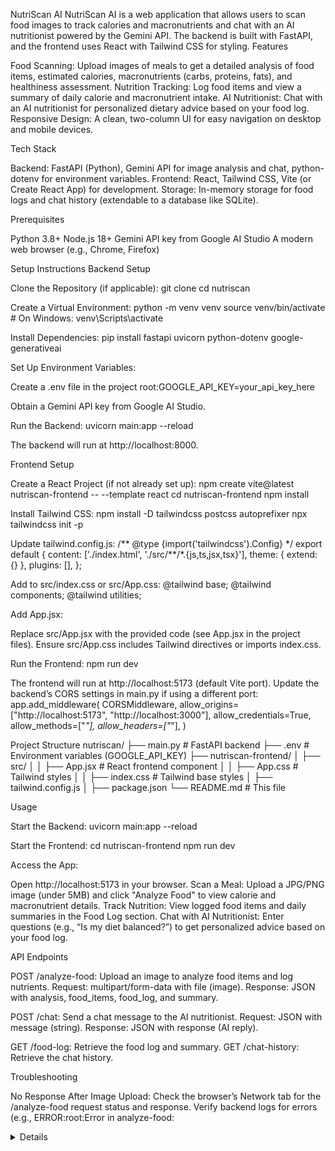 NutriScan AI
NutriScan AI is a web application that allows users to scan food images to track calories and macronutrients and chat with an AI nutritionist powered by the Gemini API. The backend is built with FastAPI, and the frontend uses React with Tailwind CSS for styling.
Features

Food Scanning: Upload images of meals to get a detailed analysis of food items, estimated calories, macronutrients (carbs, proteins, fats), and healthiness assessment.
Nutrition Tracking: Log food items and view a summary of daily calorie and macronutrient intake.
AI Nutritionist: Chat with an AI nutritionist for personalized dietary advice based on your food log.
Responsive Design: A clean, two-column UI for easy navigation on desktop and mobile devices.

Tech Stack

Backend: FastAPI (Python), Gemini API for image analysis and chat, python-dotenv for environment variables.
Frontend: React, Tailwind CSS, Vite (or Create React App) for development.
Storage: In-memory storage for food logs and chat history (extendable to a database like SQLite).

Prerequisites

Python 3.8+
Node.js 18+
Gemini API key from Google AI Studio
A modern web browser (e.g., Chrome, Firefox)

Setup Instructions
Backend Setup

Clone the Repository (if applicable):
git clone <repository-url>
cd nutriscan

Create a Virtual Environment:
python -m venv venv
source venv/bin/activate # On Windows: venv\Scripts\activate

Install Dependencies:
pip install fastapi uvicorn python-dotenv google-generativeai

Set Up Environment Variables:

Create a .env file in the project root:GOOGLE_API_KEY=your_api_key_here

Obtain a Gemini API key from Google AI Studio.

Run the Backend:
uvicorn main:app --reload

The backend will run at http://localhost:8000.

Frontend Setup

Create a React Project (if not already set up):
npm create vite@latest nutriscan-frontend -- --template react
cd nutriscan-frontend
npm install

Install Tailwind CSS:
npm install -D tailwindcss postcss autoprefixer
npx tailwindcss init -p

Update tailwind.config.js:
/** @type {import('tailwindcss').Config} \*/
export default {
content: ['./index.html', './src/**/\*.{js,ts,jsx,tsx}'],
theme: { extend: {} },
plugins: [],
};

Add to src/index.css or src/App.css:
@tailwind base;
@tailwind components;
@tailwind utilities;

Add App.jsx:

Replace src/App.jsx with the provided code (see App.jsx in the project files).
Ensure src/App.css includes Tailwind directives or imports index.css.

Run the Frontend:
npm run dev

The frontend will run at http://localhost:5173 (default Vite port). Update the backend’s CORS settings in main.py if using a different port:
app.add_middleware(
CORSMiddleware,
allow_origins=["http://localhost:5173", "http://localhost:3000"],
allow_credentials=True,
allow_methods=["*"],
allow_headers=["*"],
)

Project Structure
nutriscan/
├── main.py # FastAPI backend
├── .env # Environment variables (GOOGLE_API_KEY)
├── nutriscan-frontend/
│ ├── src/
│ │ ├── App.jsx # React frontend component
│ │ ├── App.css # Tailwind styles
│ │ ├── index.css # Tailwind base styles
│ ├── tailwind.config.js
│ ├── package.json
└── README.md # This file

Usage

Start the Backend:
uvicorn main:app --reload

Start the Frontend:
cd nutriscan-frontend
npm run dev

Access the App:

Open http://localhost:5173 in your browser.
Scan a Meal: Upload a JPG/PNG image (under 5MB) and click "Analyze Food" to view calorie and macronutrient details.
Track Nutrition: View logged food items and daily summaries in the Food Log section.
Chat with AI Nutritionist: Enter questions (e.g., “Is my diet balanced?”) to get personalized advice based on your food log.

API Endpoints

POST /analyze-food: Upload an image to analyze food items and log nutrients.
Request: multipart/form-data with file (image).
Response: JSON with analysis, food_items, food_log, and summary.

POST /chat: Send a chat message to the AI nutritionist.
Request: JSON with message (string).
Response: JSON with response (AI reply).

GET /food-log: Retrieve the food log and summary.
GET /chat-history: Retrieve the chat history.

Troubleshooting

No Response After Image Upload:
Check the browser’s Network tab for the /analyze-food request status and response.
Verify backend logs for errors (e.g., ERROR:root:Error in analyze-food: <details>).
Ensure the image is a valid JPG/PNG under 5MB.
Test the endpoint:curl -X POST http://localhost:8000/analyze-food -F "file=@/path/to/image.jpg"

500 Internal Server Error:
Check backend logs for Gemini API errors (e.g., invalid key, rate limits).
Verify .env file has a valid GOOGLE_API_KEY.
Test the Gemini API:import google.generativeai as genai
genai.configure(api_key="your_api_key_here")
model = genai.GenerativeModel('gemini-1.5-flash')
print(model.generate_content("Test").text)

CORS Issues:
Ensure the frontend port is listed in main.py’s CORS allow_origins.

Frontend Errors:
Check the browser Console for JavaScript errors.
Verify Tailirono

System: Limitations:

Image Analysis Accuracy: Gemini API may misidentify foods or estimate portions inaccurately. Use clear, well-lit images for better results.
Storage: Food logs and chat history are stored in memory and reset on server restart. Consider integrating a database (e.g., SQLite) for persistence.
API Quotas: Gemini API has rate limits. Monitor usage in Google Cloud Console.

Development

Backend Enhancements:
Add a database (e.g., SQLite, MongoDB) for persistent storage.
Implement user authentication for personalized logs.
Add support for barcode scanning for packaged foods.

Frontend Enhancements:
Add loading spinners or progress bars for image uploads.
Implement manual food log editing.
Enhance UI with additional visualizations (e.g., nutrient charts).

License
This project is licensed under the MIT License.

Note: This project uses the Gemini API, which requires a valid API key. Ensure compliance with Google’s API usage policies.
